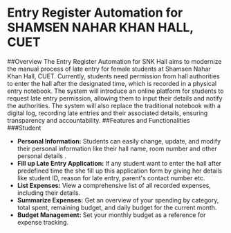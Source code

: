# Entry Register Automation for SHAMSEN NAHAR KHAN HALL, CUET

##Overview
The Entry Register Automation for SNK Hall aims to modernize the manual process of late entry for female students at Shamsen Nahar Khan Hall, CUET. Currently, students need permission from hall authorities to enter the hall after the designated time, which is recorded in a physical entry notebook. The system will introduce an online platform for students to request late entry permission, allowing them to input their details and notify the authorities. The system will also replace the traditional notebook with a digital log, recording late entries and their associated details, ensuring transparency and accountability.
##Features and Functionalities
###Student
- **Personal Information:** Students can easily change, update, and modify their personal information like their hall name, room number and other personal details .<br>
- **Fill up Late Entry Application:** If any student want to enter the hall after predefined time the she fill up this application form by giving her details like student ID, reason for late entry, parent's contact number etc.<br>
- **List Expenses:** View a comprehensive list of all recorded expenses, including their details.<br>
- **Summarize Expenses:** Get an overview of your spending by category, total spent, remaining budget, and daily budget for the current month.<br>
- **Budget Management:** Set your monthly budget as a reference for expense tracking.

